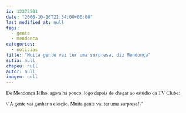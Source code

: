 ```yaml
---
id: 12373501
date: "2006-10-16T21:54:00+00:00"
last_modified_at: null
tags:
  - gente
  - mendonca
categories:
  - noticias
title: "Muita gente vai ter uma surpresa, diz Mendonça"
sutia: null
chapeu: null
autor: null
imagem: null
---
```

<p><P><FONT face=Verdana>De Mendonça Filho, agora há pouco, logo depois de chegar ao estúdio da TV Clube:</FONT></P></p>
<p><P><FONT face=Verdana>\"A gente vai ganhar a eleição. Muita gente vai ter uma surpresa!\"</FONT></P> </p>
